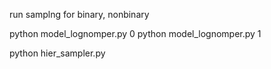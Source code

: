 run samplng  for binary, nonbinary

python model_lognomper.py 0
python model_lognomper.py 1


python hier_sampler.py